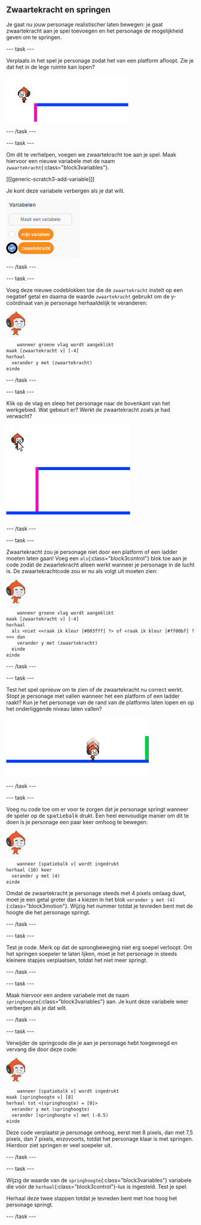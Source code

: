 ## Zwaartekracht en springen

Je gaat nu jouw personage realistischer laten bewegen: je gaat zwaartekracht aan je spel toevoegen en het personage de mogelijkheid geven om te springen.

\--- task \---

Verplaats in het spel je personage zodat het van een platform afloopt. Zie je dat het in de lege ruimte kan lopen?

![screenshot](images/dodge-no-gravity.png)

\--- /task \---

\--- task \---

Om dit te verhelpen, voegen we zwaartekracht toe aan je spel. Maak hiervoor een nieuwe variabele met de naam `zwaartekracht`{:class="block3variables"}.

[[[generic-scratch3-add-variable]]]

Je kunt deze variabele verbergen als je dat wilt.

![screenshot](images/dodge-gravity-annotated.png)

\--- /task \---

\--- task \---

Voeg deze nieuwe codeblokken toe die de `zwaartekracht` instelt op een negatief getal en daarna de waarde `zwaartekracht` gebruikt om de y-coördinaat van je personage herhaaldelijk te veranderen:

![pico walking sprite](images/pico_walking_sprite.png)

```blocks3
    wanneer groene vlag wordt aangeklikt
maak [zwaartekracht v] [-4]
herhaal 
  verander y met (zwaartekracht)
einde
```

\--- /task \---

\--- task \---

Klik op de vlag en sleep het personage naar de bovenkant van het werkgebied. Wat gebeurt er? Werkt de zwaartekracht zoals je had verwacht?

![screenshot](images/dodge-gravity-drag.png)

\--- /task \---

\--- task \---

Zwaartekracht zou je personage niet door een platform of een ladder moeten laten gaan! Voeg een `als`{:class="block3control"} blok toe aan je code zodat de zwaartekracht alleen werkt wanneer je personage in de lucht is. De zwaartekrachtcode zou er nu als volgt uit moeten zien:

![pico walking sprite](images/pico_walking_sprite.png)

```blocks3
    wanneer groene vlag wordt aangeklikt
maak [zwaartekracht v] [-4]
herhaal 
  als <niet <<raak ik kleur [#003fff] ?> of <raak ik kleur [#ff00bf] ?>>> dan 
    verander y met (zwaartekracht)
  einde
einde
```

\--- /task \---

\--- task \---

Test het spel opnieuw om te zien of de zwaartekracht nu correct werkt. Stopt je personage met vallen wanneer het een platform of een ladder raakt? Kun je het personage van de rand van de platforms laten lopen en op het onderliggende niveau laten vallen?

![screenshot](images/dodge-gravity-test.png)

\--- /task \---

\--- task \---

Voeg nu code toe om er voor te zorgen dat je personage springt wanneer de speler op de <kbd>spatiebalk</kbd> drukt. Een heel eenvoudige manier om dit te doen is je personage een paar keer omhoog te bewegen:

![pico walking sprite](images/pico_walking_sprite.png)

```blocks3
    wanneer [spatiebalk v] wordt ingedrukt
herhaal (10) keer 
  verander y met (4)
einde
```

Omdat de zwaartekracht je personage steeds met 4 pixels omlaag duwt, moet je een getal groter dan `4` kiezen in het blok `verander y met (4)`{:class="block3motion"}. Wijzig het nummer totdat je tevreden bent met de hoogte die het personage springt.

\--- /task \---

\--- task \---

Test je code. Merk op dat de sprongbeweging niet erg soepel verloopt. Om het springen soepeler te laten lijken, moet je het personage in steeds kleinere stapjes verplaatsen, totdat het niet meer springt.

\--- /task \---

\--- task \---

Maak hiervoor een andere variabele met de naam `springhoogte`{:class="block3variables"} aan. Je kunt deze variabele weer verbergen als je dat wilt.

\--- /task \---

\--- task \---

Verwijder de springcode die je aan je personage hebt toegevoegd en vervang die door deze code:

![pico walking sprite](images/pico_walking_sprite.png)

```blocks3
    wanneer [spatiebalk v] wordt ingedrukt
maak [springhoogte v] [8]
herhaal tot <(springhoogte) = [0]> 
  verander y met (springhoogte)
  verander [springhoogte v] met (-0.5)
einde
```

Deze code verplaatst je personage omhoog, eerst met 8 pixels, dan met 7,5 pixels, dan 7 pixels, enzovoorts, totdat het personage klaar is met springen. Hierdoor ziet springen er veel soepeler uit.

\--- /task \---

\--- task \---

Wijzig de waarde van de `springhoogte`{:class="block3variables"} variabele die vóór de `herhaal`{:class="block3control"}-lus is ingesteld. Test je spel.

Herhaal deze twee stappen totdat je tevreden bent met hoe hoog het personage springt.

\--- /task \---